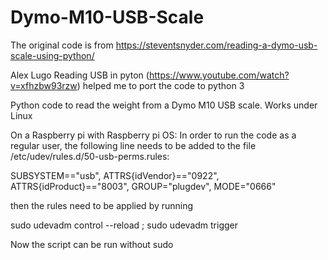 # Dymo-M10-USB-Scale
The original code is from 
https://steventsnyder.com/reading-a-dymo-usb-scale-using-python/

Alex Lugo Reading USB in pyton (https://www.youtube.com/watch?v=xfhzbw93rzw) helped me to port the code to python 3

Python code to read the weight from a Dymo M10 USB scale. Works under Linux


On a Raspberry pi with Raspberry pi OS:
In order to run the code as a regular user, the following line needs to be added to the file 
/etc/udev/rules.d/50-usb-perms.rules:

SUBSYSTEM=="usb", ATTRS{idVendor}=="0922", ATTRS{idProduct}=="8003", GROUP="plugdev", MODE="0666"

then the rules need to be applied by running

sudo udevadm control --reload ; sudo udevadm trigger

Now the script can be run without sudo
